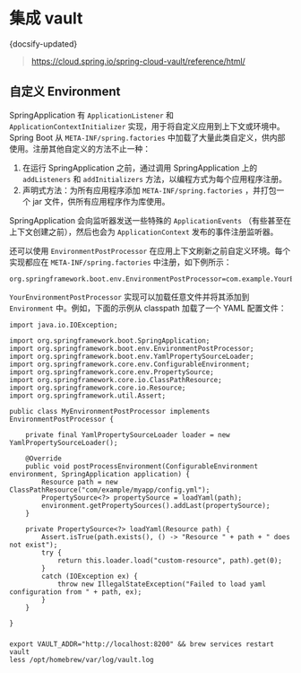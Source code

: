 # 集成 vault
{docsify-updated}

> https://cloud.spring.io/spring-cloud-vault/reference/html/

## 自定义 Environment
SpringApplication 有 `ApplicationListener` 和 `ApplicationContextInitializer` 实现，用于将自定义应用到上下文或环境中。Spring Boot 从 `META-INF/spring.factories` 中加载了大量此类自定义，供内部使用。注册其他自定义的方法不止一种：
1. 在运行 SpringApplication 之前，通过调用 SpringApplication 上的 `addListeners` 和 `addInitializers` 方法，以编程方式为每个应用程序注册。
2. 声明式方法：为所有应用程序添加 `META-INF/spring.factories` ，并打包一个 jar 文件，供所有应用程序作为库使用。

SpringApplication 会向监听器发送一些特殊的 `ApplicationEvents` （有些甚至在上下文创建之前），然后也会为 `ApplicationContext` 发布的事件注册监听器。

还可以使用 `EnvironmentPostProcessor` 在应用上下文刷新之前自定义环境。每个实现都应在 `META-INF/spring.factories` 中注册，如下例所示：
```
org.springframework.boot.env.EnvironmentPostProcessor=com.example.YourEnvironmentPostProcessor
```

`YourEnvironmentPostProcessor` 实现可以加载任意文件并将其添加到 `Environment` 中。例如，下面的示例从 classpath 加载了一个 YAML 配置文件：
```
import java.io.IOException;

import org.springframework.boot.SpringApplication;
import org.springframework.boot.env.EnvironmentPostProcessor;
import org.springframework.boot.env.YamlPropertySourceLoader;
import org.springframework.core.env.ConfigurableEnvironment;
import org.springframework.core.env.PropertySource;
import org.springframework.core.io.ClassPathResource;
import org.springframework.core.io.Resource;
import org.springframework.util.Assert;

public class MyEnvironmentPostProcessor implements EnvironmentPostProcessor {

	private final YamlPropertySourceLoader loader = new YamlPropertySourceLoader();

	@Override
	public void postProcessEnvironment(ConfigurableEnvironment environment, SpringApplication application) {
		Resource path = new ClassPathResource("com/example/myapp/config.yml");
		PropertySource<?> propertySource = loadYaml(path);
		environment.getPropertySources().addLast(propertySource);
	}

	private PropertySource<?> loadYaml(Resource path) {
		Assert.isTrue(path.exists(), () -> "Resource " + path + " does not exist");
		try {
			return this.loader.load("custom-resource", path).get(0);
		}
		catch (IOException ex) {
			throw new IllegalStateException("Failed to load yaml configuration from " + path, ex);
		}
	}

}
```


###
```
export VAULT_ADDR="http://localhost:8200" && brew services restart vault
less /opt/homebrew/var/log/vault.log
```